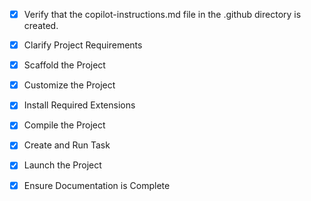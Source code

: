 - [x] Verify that the copilot-instructions.md file in the .github directory is created.

- [x] Clarify Project Requirements
<!-- React JavaScript referral network dashboard with professional UI, animations, and data visualization -->

- [x] Scaffold the Project
<!-- Vite React project scaffolded successfully -->

- [x] Customize the Project
<!-- Created comprehensive referral network dashboard with all required functionality -->

- [x] Install Required Extensions
<!-- No extensions required for this project -->

- [x] Compile the Project
<!-- Project compiled successfully with build warnings for chunk size -->

- [x] Create and Run Task
<!-- Development server started successfully on http://localhost:5173/ -->

- [x] Launch the Project
<!-- Project is running on http://localhost:5173/ -->

- [x] Ensure Documentation is Complete
<!-- README.md updated with comprehensive documentation and copilot-instructions.md exists -->

